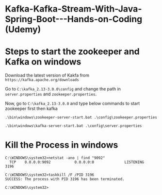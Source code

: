 # Kafka-Kafka-Stream-With-Java-Spring-Boot---Hands-on-Coding (Udemy)

# Steps to start the zookeeper and Kafka on windows

Download the latest version of Kakfa from `https://kafka.apache.org/downloads`

Go to `C:\kafka_2.13-3.0.0\config` and change the path in `server.properties` and `zookeeper.properties`.

Now, go to `C:\kafka_2.13-3.0.0` and type below commands to start zookeeper first then kafka

```
.\bin\windows\zookeeper-server-start.bat .\config\zookeeper.properties

.\bin\windows\kafka-server-start.bat .\config\server.properties
```

# Kill the Process in windows

```
C:\WINDOWS\system32>netstat -ano | find "9092"
  TCP    0.0.0.0:9092           0.0.0.0:0              LISTENING       3196

C:\WINDOWS\system32>taskkill /F /PID 3196
SUCCESS: The process with PID 3196 has been terminated.

C:\WINDOWS\system32>
```
